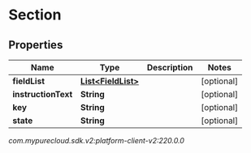 # Section


## Properties

| Name | Type | Description | Notes |
| ------------ | ------------- | ------------- | ------------- |
| **fieldList** | [**List&lt;FieldList&gt;**](FieldList) |  |  [optional] |
| **instructionText** | **String** |  |  [optional] |
| **key** | **String** |  |  [optional] |
| **state** | **String** |  |  [optional] |




_com.mypurecloud.sdk.v2:platform-client-v2:220.0.0_
